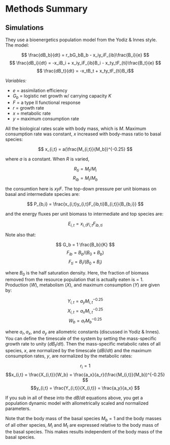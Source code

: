 # Methods Summary

## Simulations

They use a bioenergetics population model from the Yodiz & Innes style. The model: 

$$ \frac{dB_b}{dt} = r_bG_bB_b - x_iy_iF_{ib}\frac{B_i}{e} $$
$$ \frac{dB_i}{dt} = -x_iB_i + x_iy_iF_{ib}B_i - x_ty_tF_{ti}\frac{B_t}{e} $$
$$ \frac{dB_t}{dt} = -x_tB_t + x_ty_tF_{ti}B_i$$

*Variables:*
 * *e* = assimilation efficiency
 * *$G_b$* = logistic net growth w/ carrying capacity *K*
 * *F* = a type II functional response
 * *r* = growth rate
 * *x* = metabolic rate
 * *y* = maximum consumption rate

All the biological rates scale with body mass, which is *M*. Maximum consumption rate was constant, *x* increased with body-mass ratio to basal species:

$$ x_{i,t} = a(\frac{M_{i,t}}{M_b})^{-0.25} $$

where *a* is a constant. When *R* is varied,

$$ R_{ti} = M_t/M_i $$
$$ R_{ib} = M_i/M_b $$

the consumtion here is *xyF*. The top-down pressure per unit biomass on basal and intermediate species are:

$$ P_{b,i} = \frac{x_{i,t}y_{i,t}F_{ib,ti}B_{i,t}}{B_{b,i}} $$ 

and the energy fluxes per unit biomass to intermediate and top species are:

$$ E_{i,t} = x_{i,t}y_{i,t}F_{ib,ti} $$ 

Note also that:

$$ G_b = 1 \frac{B_b}{K} $$
$$F_{ib} = B_b/(B_0 + B_b) $$
$$F_{ti} = B_i/(B_0 + B_i) $$ 

where $B_0$ is the half saturation density. Here, the fraction of biomass removed from the resource population that is actually eaten is = 1. Production ($W$), metabolism ($X$), and maximum consumption ($Y$) are given by:

$$Y_{i,t} = a_yM_{i,t}^{-0.25} $$
$$X_{i,t} = a_xM_{i,t}^{-0.25} $$
$$W_{b} = a_rM_{b}^{-0.25} $$

where $a_r, a_x,$ and $a_y$ are allometric constants (discussed in Yodiz & Innes). You can define the timescale of the system by setting the mass-specific growth rate to unity ($dB_t/dt$). Then the mass-specific metabolic rates of all species, $x$, are normalized by the timescale ($dBi/dt$) and the maximum consumption rates, $y$, are normalized by the metabolic rates: 

$$ r_i = 1$$
$$x_{i,t} = \frac{X_{i,t}}{W_b} = \frac{a_x}{a_r}(\frac{M_{i,t}}{M_b})^{-0.25} $$
$$y_{i,t} = \frac{Y_{i,t}}{X_{i,t}} = \frac{a_y}{a_x} $$

If you sub in all of these into the $dB/dt$ equations above, you get a population dynamic model with allometrically scaled and normalized parameters. 

Note that the body mass of the basal species $M_b = 1$ and the body masses of all other species, $M_i$ and $M_t$ are expressed relative to the body mass of the basal species. This makes results independent of the body mass of the basal species. 